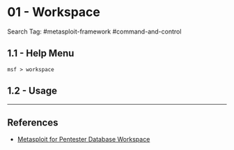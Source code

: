 # 01 - Workspace

Search Tag: #metasploit-framework #command-and-control

## 1.1 - Help Menu

`msf > workspace`

## 1.2 - Usage

---
## References

- [Metasploit for Pentester Database Workspace](https://www.hackingarticles.in/metasploit-for-pentester-database-workspace/)
